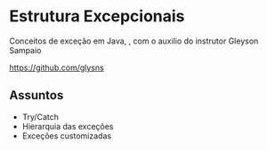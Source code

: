 # Estrutura Excepcionais
Conceitos de exceção em Java, , com o auxilio do instrutor Gleyson Sampaio

https://github.com/glysns

## Assuntos
- Try/Catch
- Hierarquia das exceções
- Exceções customizadas
